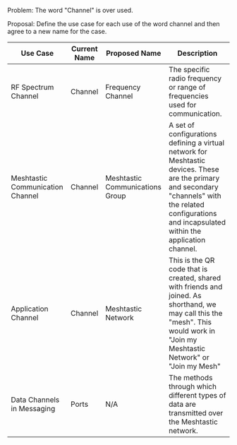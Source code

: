 Problem: The word "Channel" is over used.

Proposal: Define the use case for each use of the word channel and then agree to a new name for the case.

| Use Case                             | Current Name  | Proposed Name                | Description |
|--------------------------------------|---------------|------------------------------|-------------|
| RF Spectrum Channel                  | Channel       | Frequency Channel            | The specific radio frequency or range of frequencies used for communication. |
| Meshtastic Communication Channel     | Channel       | Meshtastic Communications Group | A set of configurations defining a virtual network for Meshtastic devices. These are the primary and secondary "channels" with the related configurations and incapsulated within the application channel. |
| Application Channel                  | Channel       | Meshtastic Network           | This is the QR code that is created, shared with friends and joined. As shorthand, we may call this the "mesh". This would work in "Join my Meshtastic Network" or "Join my Mesh"|
| Data Channels in Messaging           | Ports         | N/A                          | The methods through which different types of data are transmitted over the Meshtastic network. |
